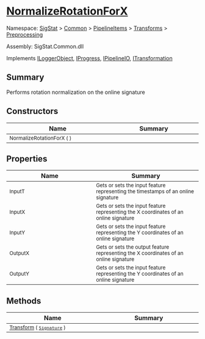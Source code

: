 # [NormalizeRotationForX](./NormalizeRotationForX.md)

Namespace: [SigStat]() > [Common](./../../../README.md) > [PipelineItems]() > [Transforms]() > [Preprocessing](./README.md)

Assembly: SigStat.Common.dll

Implements [ILoggerObject](./../../../ILoggerObject.md), [IProgress](./../../../Helpers/IProgress.md), [IPipelineIO](./../../../Pipeline/IPipelineIO.md), [ITransformation](./../../../ITransformation.md)

## Summary
Performs rotation normalization on the online signature

## Constructors

| Name<img width=400> | Summary<img width=400> | 
| --- | --- | 
| <sub>NormalizeRotationForX (  )</sub>| <sub></sub>| <br>


## Properties

| Name<img width=400> | Summary<img width=400> | 
| --- | --- | 
| <sub>InputT</sub>| <sub>Gets or sets the input feature representing the timestamps of an online signature</sub>| <br>
| <sub>InputX</sub>| <sub>Gets or sets the input feature representing the X coordinates of an online signature</sub>| <br>
| <sub>InputY</sub>| <sub>Gets or sets the input feature representing the Y coordinates of an online signature</sub>| <br>
| <sub>OutputX</sub>| <sub>Gets or sets the output feature representing the X coordinates of an online signature</sub>| <br>
| <sub>OutputY</sub>| <sub>Gets or sets the input feature representing the Y coordinates of an online signature</sub>| <br>


## Methods

| Name<img width=400> | Summary<img width=400> | 
| --- | --- | 
| <sub>[Transform](./Methods/NormalizeRotationForX-100663793.md) ( [`Signature`](./../../../Signature.md) )</sub>| <sub></sub>| <br>


